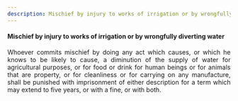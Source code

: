 ```yaml
---
description: Mischief by injury to works of irrigation or by wrongfully diverting water
---
```


#### Mischief by injury to works of irrigation or by wrongfully diverting water
<div style="text-align: justify">

Whoever commits mischief by doing any act which causes, or which he knows to be likely to cause, a diminution of the supply of water for agricultural purposes, or for food or drink for human beings or for animals that are property, or for cleanliness or for carrying on any manufacture, shall be punished with imprisonment of either description for a term which may extend to five years, or with a fine, or with both.

</div>

